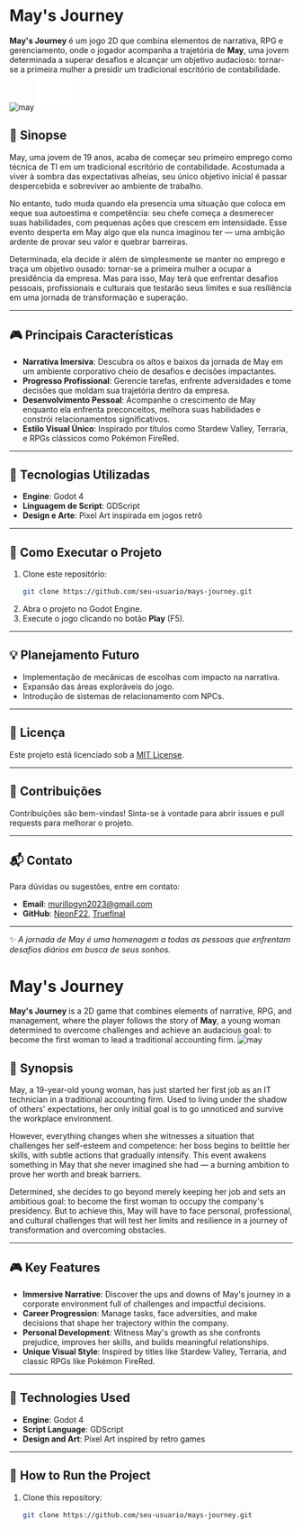 # May's Journey

**May's Journey** é um jogo 2D que combina elementos de narrativa, RPG e gerenciamento, onde o jogador acompanha a trajetória de **May**, uma jovem determinada a superar desafios e alcançar um objetivo audacioso: tornar-se a primeira mulher a presidir um tradicional escritório de contabilidade.
![may](https://github.com/user-attachments/assets/8d038f95-b9a5-481c-af9b-5acba8da4d61)
![may_2d](https://github.com/TrueFinal/May-s-Journey/blob/main/May/Calma.png)

## 📖 Sinopse
May, uma jovem de 19 anos, acaba de começar seu primeiro emprego como técnica de TI em um tradicional escritório de contabilidade. Acostumada a viver à sombra das expectativas alheias, seu único objetivo inicial é passar despercebida e sobreviver ao ambiente de trabalho. 

No entanto, tudo muda quando ela presencia uma situação que coloca em xeque sua autoestima e competência: seu chefe começa a desmerecer suas habilidades, com pequenas ações que crescem em intensidade. Esse evento desperta em May algo que ela nunca imaginou ter — uma ambição ardente de provar seu valor e quebrar barreiras. 

Determinada, ela decide ir além de simplesmente se manter no emprego e traça um objetivo ousado: tornar-se a primeira mulher a ocupar a presidência da empresa. Mas para isso, May terá que enfrentar desafios pessoais, profissionais e culturais que testarão seus limites e sua resiliência em uma jornada de transformação e superação.

---

## 🎮 Principais Características
- **Narrativa Imersiva**: Descubra os altos e baixos da jornada de May em um ambiente corporativo cheio de desafios e decisões impactantes.
- **Progresso Profissional**: Gerencie tarefas, enfrente adversidades e tome decisões que moldam sua trajetória dentro da empresa.
- **Desenvolvimento Pessoal**: Acompanhe o crescimento de May enquanto ela enfrenta preconceitos, melhora suas habilidades e constrói relacionamentos significativos.
- **Estilo Visual Único**: Inspirado por títulos como Stardew Valley, Terraria, e RPGs clássicos como Pokémon FireRed.

---

## 🚀 Tecnologias Utilizadas
- **Engine**: Godot 4
- **Linguagem de Script**: GDScript
- **Design e Arte**: Pixel Art inspirada em jogos retrô

---

## 📂 Como Executar o Projeto
1. Clone este repositório:
   ```bash
   git clone https://github.com/seu-usuario/mays-journey.git
   ```
2. Abra o projeto no Godot Engine.
3. Execute o jogo clicando no botão **Play** (F5).

---

## 💡 Planejamento Futuro
- Implementação de mecânicas de escolhas com impacto na narrativa.
- Expansão das áreas exploráveis do jogo.
- Introdução de sistemas de relacionamento com NPCs.

---

## 📜 Licença
Este projeto está licenciado sob a [MIT License](LICENSE).

---

## 🤝 Contribuições
Contribuições são bem-vindas! Sinta-se à vontade para abrir issues e pull requests para melhorar o projeto.

---

## 📬 Contato
Para dúvidas ou sugestões, entre em contato:
- **Email**: murillogyn2023@gmail.com
- **GitHub**: [NeonF22](https://github.com/NeonF22), [Truefinal](https://github.com/TrueFinal)

---

✨ _A jornada de May é uma homenagem a todas as pessoas que enfrentam desafios diários em busca de seus sonhos._

# May's Journey

**May's Journey** is a 2D game that combines elements of narrative, RPG, and management, where the player follows the story of **May**, a young woman determined to overcome challenges and achieve an audacious goal: to become the first woman to lead a traditional accounting firm.
![may](https://github.com/user-attachments/assets/8d038f95-b9a5-481c-af9b-5acba8da4d61)

## 📖 Synopsis
May, a 19-year-old young woman, has just started her first job as an IT technician in a traditional accounting firm. Used to living under the shadow of others' expectations, her only initial goal is to go unnoticed and survive the workplace environment.

However, everything changes when she witnesses a situation that challenges her self-esteem and competence: her boss begins to belittle her skills, with subtle actions that gradually intensify. This event awakens something in May that she never imagined she had — a burning ambition to prove her worth and break barriers.

Determined, she decides to go beyond merely keeping her job and sets an ambitious goal: to become the first woman to occupy the company's presidency. But to achieve this, May will have to face personal, professional, and cultural challenges that will test her limits and resilience in a journey of transformation and overcoming obstacles.

---

## 🎮 Key Features
- **Immersive Narrative**: Discover the ups and downs of May's journey in a corporate environment full of challenges and impactful decisions.
- **Career Progression**: Manage tasks, face adversities, and make decisions that shape her trajectory within the company.
- **Personal Development**: Witness May's growth as she confronts prejudice, improves her skills, and builds meaningful relationships.
- **Unique Visual Style**: Inspired by titles like Stardew Valley, Terraria, and classic RPGs like Pokémon FireRed.

---

## 🚀 Technologies Used
- **Engine**: Godot 4
- **Script Language**: GDScript
- **Design and Art**: Pixel Art inspired by retro games

---

## 📂 How to Run the Project
1. Clone this repository:
   ```bash
   git clone https://github.com/seu-usuario/mays-journey.git
